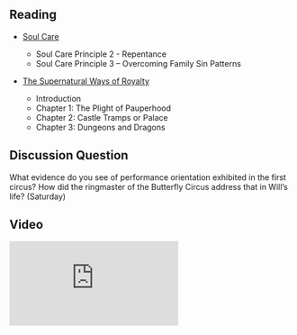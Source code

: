 ---
---
## Reading

- [Soul Care]
  - Soul Care Principle 2 - Repentance
  - Soul Care Principle 3 – Overcoming Family Sin Patterns

- [The Supernatural Ways of Royalty]
  - Introduction
  - Chapter 1: The Plight of Pauperhood
  - Chapter 2: Castle Tramps or Palace
  - Chapter 3: Dungeons and Dragons

[Soul Care]: https://read.amazon.com/?asin=B01G4TEB2I
[The Supernatural Ways of Royalty]: https://read.amazon.com/?asin=I2XXHFKNFPC3F6

## Discussion Question

What evidence do you see of performance orientation exhibited in the first circus? How did the ringmaster of the Butterfly Circus address that in Will’s life?  (Saturday)

## Video

<div class="video-background">
  <iframe sandbox="allow-same-origin allow-scripts allow-popups allow-forms"
    src="https://drive.google.com/file/d/1ponCid-G-UCk2ay57KnHuPfv3J1mIa4q/preview"
    frameborder="0" allowfullscreen />
</div>
